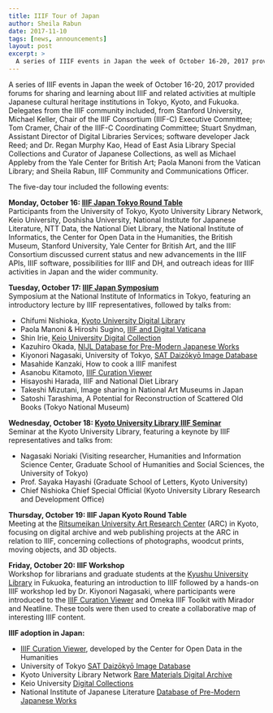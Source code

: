 ```yaml
---
title: IIIF Tour of Japan
author: Sheila Rabun
date: 2017-11-10
tags: [news, announcements]
layout: post
excerpt: >
  A series of IIIF events in Japan the week of October 16-20, 2017 provided forums for sharing and learning about IIIF and related activities at multiple Japanese cultural heritage institutions in Tokyo, Kyoto, and Fukuoka.
---
```

A series of IIIF events in Japan the week of October 16-20, 2017 provided forums for sharing and learning about IIIF and related activities at multiple Japanese cultural heritage institutions in Tokyo, Kyoto, and Fukuoka. Delegates from the IIIF community included, from Stanford University, Michael Keller, Chair of the IIIF Consortium (IIIF-C) Executive Committee; Tom Cramer, Chair of the IIIF-C Coordinating Committee; Stuart Snydman, Assistant Director of Digital Libraries Services; software developer Jack Reed; and Dr. Regan Murphy Kao, Head of East Asia Library Special Collections and Curator of Japanese Collections, as well as Michael Appleby from the Yale Center for British Art; Paola Manoni from the Vatican Library; and Sheila Rabun, IIIF Community and Communications Officer.

The five-day tour included the following events:

**Monday, October 16: [IIIF Japan Tokyo Round Table][tokyo-rt]**  
Participants from the University of Tokyo, Kyoto University Library Network, Keio University, Doshisha University, National Institute for Japanese Literature, NTT Data, the National Diet Library, the National Institute of Informatics, the Center for Open Data in the Humanities, the British Museum, Stanford University, Yale Center for British Art, and the IIIF Consortium discussed current status and new advancements in the IIIF APIs, IIIF software, possibilities for IIIF and DH, and outreach ideas for IIIF activities in Japan and the wider community.

**Tuesday, October 17: [IIIF Japan Symposium][tokyo-s]**  
Symposium at the National Institute of Informatics in Tokyo, featuring an introductory lecture by IIIF representatives, followed by talks from:
* Chifumi Nishioka, [Kyoto University Digital Library][kyoto]
* Paola Manoni & Hiroshi Sugino, [IIIF and Digital Vaticana][bav]
* Shin Irie, [Keio University Digital Collection][keio]  
* Kazuhiro Okada, [NIJL Database for Pre-Modern Japanese Works][nijl]
* Kiyonori Nagasaki, University of Tokyo, [SAT Daizōkyō Image Database][satdb]
* Masahide Kanzaki, How to cook a IIIF manifest
* Asanobu Kitamoto, [IIIF Curation Viewer][curation]
* Hisayoshi Harada, IIIF and National Diet Library
* Takeshi Mizutani, Image sharing in National Art Museums in Japan
* Satoshi Tarashima, A Potential for Reconstruction of Scattered Old Books (Tokyo National Museum)

**Wednesday, October 18: [Kyoto University Library IIIF Seminar][kyoto-s]**  
Seminar at the Kyoto University Library, featuring a keynote by IIIF representatives and talks from:
* Nagasaki Noriaki (Visiting researcher, Humanities and Information Science Center, Graduate School of Humanities and Social Sciences, the University of Tokyo)
* Prof. Sayaka Hayashi (Graduate School of Letters, Kyoto University)
* Chief Nishioka Chief Special Official (Kyoto University Library Research and Development Office)

**Thursday, October 19: IIIF Japan Kyoto Round Table**  
Meeting at the [Ritsumeikan University Art Research Center][arc] (ARC) in Kyoto, focusing on digital archive and web publishing projects at the ARC in relation to IIIF, concerning collections of photographs, woodcut prints, moving objects, and 3D objects.

**Friday, October 20: IIIF Workshop**  
Workshop for librarians and graduate students at the [Kyushu University Library][kyushu] in Fukuoka, featuring an introduction to IIIF followed by a hands-on IIIF workshop led by Dr. Kiyonori Nagasaki, where participants were introduced to the [IIIF Curation Viewer][curation] and Omeka IIIF Toolkit with Mirador and Neatline. These tools were then used to create a collaborative map of interesting IIIF content.

**IIIF adoption in Japan:**
* [IIIF Curation Viewer][curation], developed by the Center for Open Data in the Humanities
* University of Tokyo [SAT Daizōkyō Image Database][satdb]
* Kyoto University Library Network [Rare Materials Digital Archive][kyoto]
* Keio University [Digital Collections][keio1]
* National Institute of Japanese Literature [Database of Pre-Modern Japanese Works][nijl]

[curation]: http://codh.rois.ac.jp/software/iiif-curation-viewer/
[satdb]: https://dzkimgs.l.u-tokyo.ac.jp/SATi/images.php
[nijl]: https://kotenseki.nijl.ac.jp/?ln=en
[kyoto]: https://rmda.kulib.kyoto-u.ac.jp/en
[bav]: http://www.digitavaticana.org/?lang=en
[keio]: http://dcollections.lib.keio.ac.jp/en
[keio1]: http://dcollections.lib.keio.ac.jp/en/incunabula/001
[tokyo-rt]: http://iiif.jp/20171016roundtable
[tokyo-s]: http://iiif.jp/2017tokyo_sympo
[kyoto-s]: https://www.kulib.kyoto-u.ac.jp/kenshu/?p=4117
[arc]: http://www.arc.ritsumei.ac.jp/en/index.html
[kyushu]: https://www.lib.kyushu-u.ac.jp/en/libraries/central
